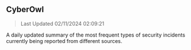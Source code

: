 ## CyberOwl 
> Last Updated 02/11/2024 02:09:21 


A daily updated summary of the most frequent types of security incidents currently being reported from different sources.

